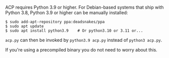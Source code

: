 ACP requires Python 3.9 or higher. For Debian-based systems that ship with Python 3.8, Python 3.9 or higher can be manually installed:

```shell
$ sudo add-apt-repository ppa:deadsnakes/ppa
$ sudo apt update
$ sudo apt install python3.9    # Or python3.10 or 3.11 or...
```

`acp.py` can then be invoked by `python3.9 acp.py` instead of `python3 acp.py`. 

If you're using a precompiled binary you do not need to worry about this.